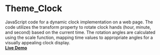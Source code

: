 # Theme_Clock
JavaScript code for a dynamic clock implementation on a web page. The code utilizes the transform property to rotate clock hands (hour, minute, and second) based on the current time. The rotation angles are calculated using the scale function, mapping time values to appropriate angles for a visually appealing clock display.
<br>
<a href="https://rajshree-nagane.github.io/Theme_Clock/"> <strong> Live Demo</strong> </a>
